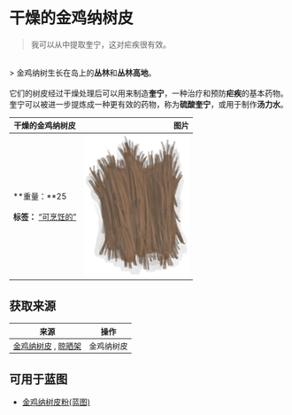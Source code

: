 # 干燥的金鸡纳树皮  
> 我可以从中提取奎宁，这对疟疾很有效。  
<br>  
> 金鸡纳树生长在岛上的<b>丛林</b>和<b>丛林高地</b>。<br><br>它们的树皮经过干燥处理后可以用来制造<b>奎宁</b>，一种治疗和预防<b>疟疾</b>的基本药物。奎宁可以被进一步提炼成一种更有效的药物，称为<b>硫酸奎宁</b>，或用于制作<b>汤力水</b>。  
  
  干燥的金鸡纳树皮  |   图片   
 ----  |  ----:   
 **重量：**25<br><br>**标签：**	[“可烹饪的”](tag_Cookable.md)  |  <img decoding="async" src="Sprite/CinchonaBarkDry.png" href="a.md" style="max-width:300px;max-height:300px;">   
  
## 获取来源  
来源  |  操作  
----  |  ----  
[金鸡纳树皮](BarkCinchona.md) , [晾晒架](DryingRack.md)  |  金鸡纳树皮  
## 可用于蓝图  
- [金鸡纳树皮粉(蓝图)](Bp_Quinine.md)  
  
  
